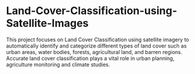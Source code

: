# Land-Cover-Classification-using-Satellite-Images
This project focuses on Land Cover Classification  using satellite imagery to automatically identify and categorize different types of land cover such as urban areas, water bodies, forests, agricultural land, and barren regions. Accurate land cover classification plays a vital role in urban planning, agriculture monitoring and climate studies. 
